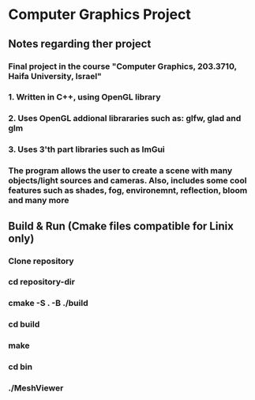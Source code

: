 # Computer Graphics Project

## Notes regarding ther project
### Final project in the course "Computer Graphics, 203.3710, Haifa University, Israel"
### 1. Written in C++, using OpenGL library
### 2. Uses OpenGL addional librararies such as: glfw, glad and glm
### 3. Uses 3'th part libraries such as ImGui
### The program allows the user to create a scene with many objects/light sources and cameras. Also, includes some cool features such as shades, fog, environemnt, reflection, bloom and many more

## Build & Run (Cmake files compatible for Linix only)
### Clone repository
### cd repository-dir
### cmake -S . -B ./build
### cd build
### make
### cd bin
### ./MeshViewer
